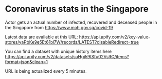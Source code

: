 # Coronavirus stats in the Singapore
Actor gets an actual number of infected, recovered and deceased people in the Singapore from https://www.moh.gov.sg/covid-19

Latest data are available at this URL: https://api.apify.com/v2/key-value-stores/yaPbKe9e5Et61bl7W/records/LATEST?disableRedirect=true

You can find a dataset with unique history items here https://api.apify.com/v2/datasets/suHgi59tSfu02VsRO/items?format=json&clean=1

URL is being actualized every 5 minutes.
